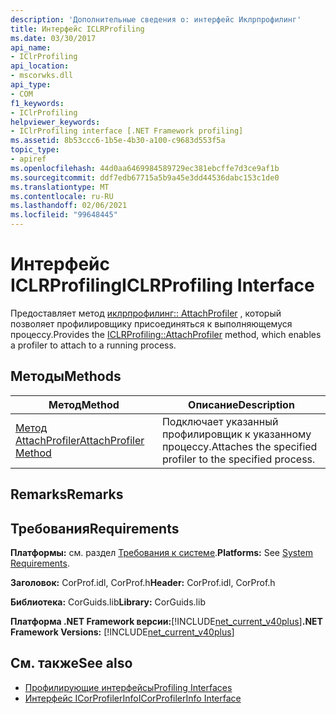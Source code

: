 ```yaml
---
description: 'Дополнительные сведения о: интерфейс Иклрпрофилинг'
title: Интерфейс ICLRProfiling
ms.date: 03/30/2017
api_name:
- IClrProfiling
api_location:
- mscorwks.dll
api_type:
- COM
f1_keywords:
- IClrProfiling
helpviewer_keywords:
- IClrProfiling interface [.NET Framework profiling]
ms.assetid: 8b53ccc6-1b5e-4b30-a100-c9683d553f5a
topic_type:
- apiref
ms.openlocfilehash: 44d0aa6469984589729ec381ebcffe7d3ce9af1b
ms.sourcegitcommit: ddf7edb67715a5b9a45e3dd44536dabc153c1de0
ms.translationtype: MT
ms.contentlocale: ru-RU
ms.lasthandoff: 02/06/2021
ms.locfileid: "99648445"
---
```

# <a name="iclrprofiling-interface"></a><span data-ttu-id="f93e9-103">Интерфейс ICLRProfiling</span><span class="sxs-lookup"><span data-stu-id="f93e9-103">ICLRProfiling Interface</span></span>

<span data-ttu-id="f93e9-104">Предоставляет метод [иклрпрофилинг:: AttachProfiler](iclrprofiling-attachprofiler-method.md) , который позволяет профилировщику присоединяться к выполняющемуся процессу.</span><span class="sxs-lookup"><span data-stu-id="f93e9-104">Provides the [ICLRProfiling::AttachProfiler](iclrprofiling-attachprofiler-method.md) method, which enables a profiler to attach to a running process.</span></span>  
  
## <a name="methods"></a><span data-ttu-id="f93e9-105">Методы</span><span class="sxs-lookup"><span data-stu-id="f93e9-105">Methods</span></span>  
  
|<span data-ttu-id="f93e9-106">Метод</span><span class="sxs-lookup"><span data-stu-id="f93e9-106">Method</span></span>|<span data-ttu-id="f93e9-107">Описание</span><span class="sxs-lookup"><span data-stu-id="f93e9-107">Description</span></span>|  
|------------|-----------------|  
|[<span data-ttu-id="f93e9-108">Метод AttachProfiler</span><span class="sxs-lookup"><span data-stu-id="f93e9-108">AttachProfiler Method</span></span>](iclrprofiling-attachprofiler-method.md)|<span data-ttu-id="f93e9-109">Подключает указанный профилировщик к указанному процессу.</span><span class="sxs-lookup"><span data-stu-id="f93e9-109">Attaches the specified profiler to the specified process.</span></span>|  
  
## <a name="remarks"></a><span data-ttu-id="f93e9-110">Remarks</span><span class="sxs-lookup"><span data-stu-id="f93e9-110">Remarks</span></span>  
  
## <a name="requirements"></a><span data-ttu-id="f93e9-111">Требования</span><span class="sxs-lookup"><span data-stu-id="f93e9-111">Requirements</span></span>  

 <span data-ttu-id="f93e9-112">**Платформы:** см. раздел [Требования к системе](../../get-started/system-requirements.md).</span><span class="sxs-lookup"><span data-stu-id="f93e9-112">**Platforms:** See [System Requirements](../../get-started/system-requirements.md).</span></span>  
  
 <span data-ttu-id="f93e9-113">**Заголовок:** CorProf.idl, CorProf.h</span><span class="sxs-lookup"><span data-stu-id="f93e9-113">**Header:** CorProf.idl, CorProf.h</span></span>  
  
 <span data-ttu-id="f93e9-114">**Библиотека:** CorGuids.lib</span><span class="sxs-lookup"><span data-stu-id="f93e9-114">**Library:** CorGuids.lib</span></span>  
  
 <span data-ttu-id="f93e9-115">**Платформа .NET Framework версии:**[!INCLUDE[net_current_v40plus](../../../../includes/net-current-v40plus-md.md)]</span><span class="sxs-lookup"><span data-stu-id="f93e9-115">**.NET Framework Versions:** [!INCLUDE[net_current_v40plus](../../../../includes/net-current-v40plus-md.md)]</span></span>  
  
## <a name="see-also"></a><span data-ttu-id="f93e9-116">См. также</span><span class="sxs-lookup"><span data-stu-id="f93e9-116">See also</span></span>

- [<span data-ttu-id="f93e9-117">Профилирующие интерфейсы</span><span class="sxs-lookup"><span data-stu-id="f93e9-117">Profiling Interfaces</span></span>](profiling-interfaces.md)
- [<span data-ttu-id="f93e9-118">Интерфейс ICorProfilerInfo</span><span class="sxs-lookup"><span data-stu-id="f93e9-118">ICorProfilerInfo Interface</span></span>](icorprofilerinfo-interface.md)
